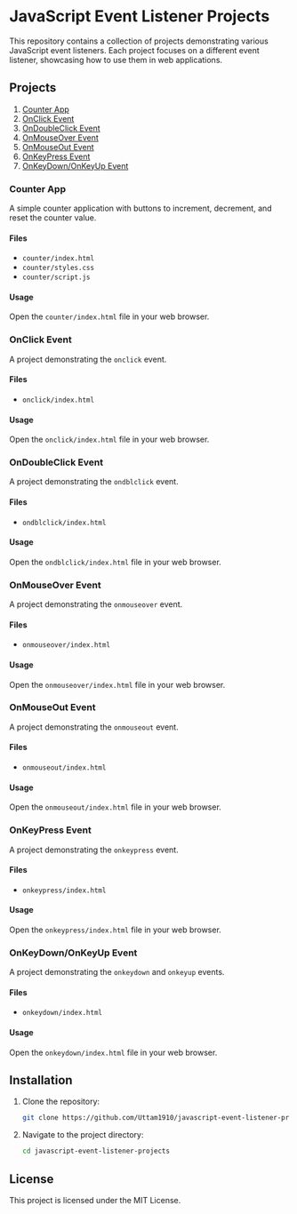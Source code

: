 # JavaScript Event Listener Projects

This repository contains a collection of projects demonstrating various JavaScript event listeners. Each project focuses on a different event listener, showcasing how to use them in web applications.

## Projects

1. [Counter App](#counter-app)
2. [OnClick Event](#onclick-event)
3. [OnDoubleClick Event](#ondblclick-event)
4. [OnMouseOver Event](#onmouseover-event)
5. [OnMouseOut Event](#onmouseout-event)
6. [OnKeyPress Event](#onkeypress-event)
7. [OnKeyDown/OnKeyUp Event](#onkeydownonkeyup-event)

### Counter App

A simple counter application with buttons to increment, decrement, and reset the counter value.

#### Files

- `counter/index.html`
- `counter/styles.css`
- `counter/script.js`

#### Usage

Open the `counter/index.html` file in your web browser.

### OnClick Event

A project demonstrating the `onclick` event.

#### Files

- `onclick/index.html`

#### Usage

Open the `onclick/index.html` file in your web browser.

### OnDoubleClick Event

A project demonstrating the `ondblclick` event.

#### Files

- `ondblclick/index.html`

#### Usage

Open the `ondblclick/index.html` file in your web browser.

### OnMouseOver Event

A project demonstrating the `onmouseover` event.

#### Files

- `onmouseover/index.html`

#### Usage

Open the `onmouseover/index.html` file in your web browser.

### OnMouseOut Event

A project demonstrating the `onmouseout` event.

#### Files

- `onmouseout/index.html`

#### Usage

Open the `onmouseout/index.html` file in your web browser.

### OnKeyPress Event

A project demonstrating the `onkeypress` event.

#### Files

- `onkeypress/index.html`

#### Usage

Open the `onkeypress/index.html` file in your web browser.

### OnKeyDown/OnKeyUp Event

A project demonstrating the `onkeydown` and `onkeyup` events.

#### Files

- `onkeydown/index.html`

#### Usage

Open the `onkeydown/index.html` file in your web browser.

## Installation

1. Clone the repository:
    ```bash
    git clone https://github.com/Uttam1910/javascript-event-listener-projects.git
    ```
2. Navigate to the project directory:
    ```bash
    cd javascript-event-listener-projects
    ```

## License

This project is licensed under the MIT License.

